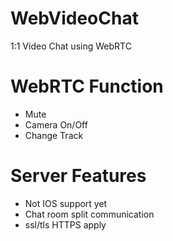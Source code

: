 # WebVideoChat
1:1 Video Chat using WebRTC

# WebRTC Function
- Mute
- Camera On/Off
- Change Track

# Server Features
- Not IOS support yet
- Chat room split communication
- ssl/tls HTTPS apply
